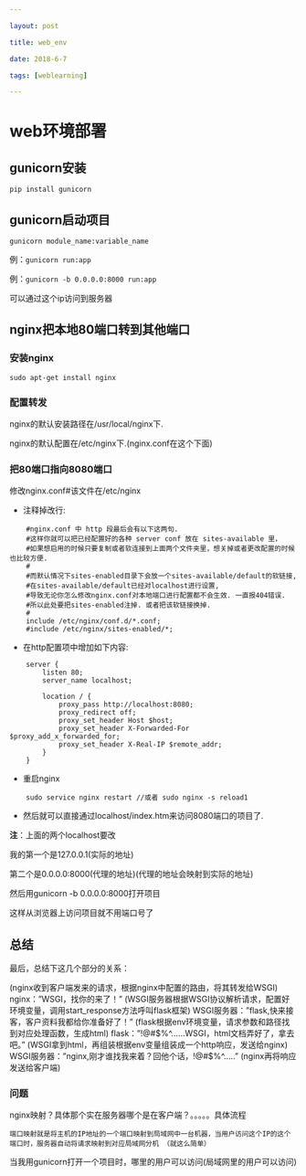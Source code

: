 ```yaml
---

layout: post

title: web_env

date: 2018-6-7

tags: [weblearning]

---
```


# web环境部署

## gunicorn安装

`pip install gunicorn`

## gunicorn启动项目

`gunicorn module_name:variable_name`

例：`gunicorn run:app`

例：`gunicorn -b 0.0.0.0:8000 run:app`

可以通过这个ip访问到服务器

## nginx把本地80端口转到其他端口

### 安装nginx

`sudo apt-get install nginx`

### 配置转发

nginx的默认安装路径在/usr/local/nginx下. 

nginx的默认配置在/etc/nginx下.(nginx.conf在这个下面)

### 把80端口指向8080端口

修改nginx.conf#该文件在/etc/nginx

- 注释掉改行:

```
    #nginx.conf 中 http 段最后会有以下这两句.
    #这样你就可以把已经配置好的各种 server conf 放在 sites-available 里，
    #如果想启用的时候只要复制或者软连接到上面两个文件夹里，想关掉或者更改配置的时候也比较方便.
    #
    #而默认情况下sites-enabled目录下会放一个sites-available/default的软链接,
    #在sites-available/default已经对localhost进行设置, 
    #导致无论你怎么修改nginx.conf对本地端口进行配置都不会生效. 一直报404错误.
    #所以此处要把sites-enabled注掉. 或者把该软链接换掉.
    #
    include /etc/nginx/conf.d/*.conf;
    #include /etc/nginx/sites-enabled/*; 
```

- 在http配置项中增加如下内容:

```
    server {
        listen 80;
        server_name localhost;

        location / {
            proxy_pass http://localhost:8080;
            proxy_redirect off;
            proxy_set_header Host $host;
            proxy_set_header X-Forwarded-For $proxy_add_x_forwarded_for;
            proxy_set_header X-Real-IP $remote_addr;
        }
    }
```

- 重启nginx

```
    sudo service nginx restart //或者 sudo nginx -s reload1
```

- 然后就可以直接通过localhost/index.htm来访问8080端口的项目了.

**注**：上面的两个localhost要改

我的第一个是127.0.0.1(实际的地址)

第二个是0.0.0.0:8000(代理的地址)(代理的地址会映射到实际的地址)

然后用gunicorn -b 0.0.0.0:8000打开项目

这样从浏览器上访问项目就不用端口号了

## 总结

最后，总结下这几个部分的关系：

(nginx收到客户端发来的请求，根据nginx中配置的路由，将其转发给WSGI)
nginx：”WSGI，找你的来了！”
(WSGI服务器根据WSGI协议解析请求，配置好环境变量，调用start_response方法呼叫flask框架)
WSGI服务器：”flask,快来接客，客户资料我都给你准备好了！”
(flask根据env环境变量，请求参数和路径找到对应处理函数，生成html)
flask：”!@#$%^……WSGI，html文档弄好了，拿去吧。”
(WSGI拿到html，再组装根据env变量组装成一个http响应，发送给nginx)
WSGI服务器：”nginx,刚才谁找我来着？回他个话，!@#$%^…..”
(nginx再将响应发送给客户端)

### 问题

nginx映射？具体那个实在服务器哪个是在客户端？。。。。。具体流程

```
端口映射就是将主机的IP地址的一个端口映射到局域网中一台机器，当用户访问这个IP的这个端口时，服务器自动将请求映射到对应局域网分机 （就这么简单）
```

当我用gunicorn打开一个项目时，哪里的用户可以访问(局域网里的用户可以访问)
